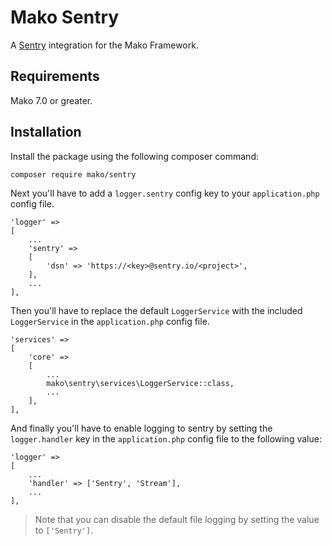 # Mako Sentry

A [Sentry](https://sentry.io/welcome/) integration for the Mako Framework.

## Requirements

Mako 7.0 or greater.

## Installation

Install the package using the following composer command:

```
composer require mako/sentry
```

Next you'll have to add a `logger.sentry` config key to your `application.php` config file.

```
'logger' =>
[
	...
	'sentry' =>
	[
		'dsn' => 'https://<key>@sentry.io/<project>',
	],
	...
],
```

Then you'll have to replace the default `LoggerService` with the included `LoggerService` in the `application.php` config file.

```
'services' =>
[
	'core' =>
	[
		...
		mako\sentry\services\LoggerService::class,
		...
	],
],
```

And finally you'll have to enable logging to sentry by setting the `logger.handler` key in the `application.php` config file to the following value:

```
'logger' =>
[
	...
	'handler' => ['Sentry', 'Stream'],
	...
],
```

> Note that you can disable the default file logging by setting the value to `['Sentry']`.